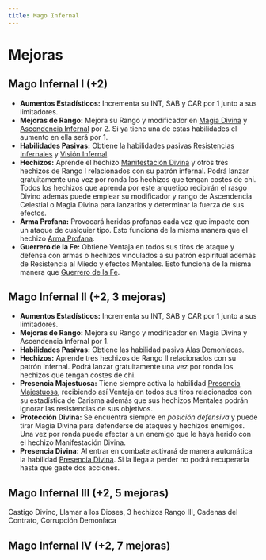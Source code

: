 ```yaml
---
title: Mago Infernal
---
```




# Mejoras

## Mago Infernal I (+2)

- **Aumentos Estadísticos:** Incrementa su INT, SAB y CAR por 1 junto a sus limitadores.
- **Mejoras de Rango:** Mejora su Rango y modificador en [Magia Divina](../../rangos/religion/magia_divina.md) y [Ascendencia Infernal](../../rangos/ascendencias/ascendencia_infernal.md) por 2. Si ya tiene una de estas habilidades el aumento en ella será por 1. 
- **Habilidades Pasivas:** Obtiene la habilidades pasivas [Resistencias Infernales](../../rangos/ascendencias/ascendencia_infernal.md#resistencias-infernales) y [Visión Infernal](../../rangos/ascendencias/ascendencia_infernal.md#visión-infernal).
- **Hechizos:** Aprende el hechizo [Manifestación Divina](../../rangos/religion/magia_divina.md#manifestación-divina) y otros tres hechizos de Rango I relacionados con su patrón infernal. Podrá lanzar gratuitamente una vez por ronda los hechizos que tengan costes de chi. Todos los hechizos que aprenda por este arquetipo recibirán el rasgo Divino además puede emplear su modificador y rango de Ascendencia Celestial o Magia Divina para lanzarlos y determinar la fuerza de sus efectos. 
- **Arma Profana:** Provocará heridas profanas cada vez que impacte con un ataque de cualquier tipo. Esto funciona de la misma manera que el hechizo [Arma Profana](../../rangos/ascendencias/ascendencia_infernal.md#arma-profana).
- **Guerrero de la Fe:** Obtiene Ventaja en todos sus tiros de ataque y defensa con armas o hechizos vinculados a su patrón espiritual además de Resistencia al Miedo y efectos Mentales. Esto funciona de la misma manera que [Guerrero de la Fe](../../rangos/religion/guerrero_divino.md#guerrero-de-la-fe).

## Mago Infernal II (+2, 3 mejoras)

- **Aumentos Estadísticos:** Incrementa su INT, SAB y CAR por 1 junto a sus limitadores.
- **Mejoras de Rango:** Mejora su Rango y modificador en Magia Divina y Ascendencia Infernal por 1. 
- **Habilidades Pasivas:** Obtiene las habilidad pasiva [Alas Demoníacas](../../rangos/ascendencias/ascendencia_infernal.md#alas-demoníacas). 
- **Hechizos:** Aprende tres hechizos de Rango II relacionados con su patrón infernal. Podrá lanzar gratuitamente una vez por ronda los hechizos que tengan costes de chi. 
- **Presencia Majestuosa:** Tiene siempre activa la habilidad [Presencia Majestuosa](../../rangos/ascendencias/ascendencia_infernal.md#presencia-majestuosa), recibiendo así Ventaja en todos sus tiros relacionados con su estadística de Carisma además que sus hechizos Mentales podrán ignorar las resistencias de sus objetivos. 
- **Protección Divina:** Se encuentra siempre en *posición defensiva* y puede tirar Magia Divina para defenderse de ataques y hechizos enemigos. Una vez por ronda puede afectar a un enemigo que le haya herido con el hechizo Manifestación Divina.
- **Presencia Divina:** Al entrar en combate activará de manera automática la habilidad [Presencia Divina](../../rangos/religion/guerrero_divino.md#presencia-divina). Si la llega a perder no podrá recuperarla hasta que gaste dos acciones.

## Mago Infernal III (+2, 5 mejoras)

Castigo Divino, Llamar a los Dioses, 3 hechizos Rango III, Cadenas del Contrato, Corrupción Demoníaca

## Mago Infernal IV (+2, 7 mejoras)